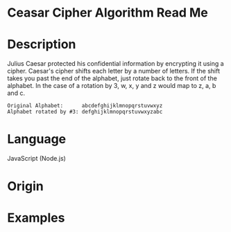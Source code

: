 # Ceasar Cipher Algorithm Read Me

# Description

Julius Caesar protected his confidential information by encrypting it using a cipher. Caesar's cipher shifts each letter by a number of letters. If the shift takes you past the end of the alphabet, just rotate back to the front of the alphabet. In the case of a rotation by 3, w, x, y and z would map to z, a, b and c.

```
Original Alphabet:      abcdefghijklmnopqrstuvwxyz
Alphabet rotated by #3: defghijklmnopqrstuvwxyzabc
```

# Language

JavaScript (Node.js)

# Origin

# Examples